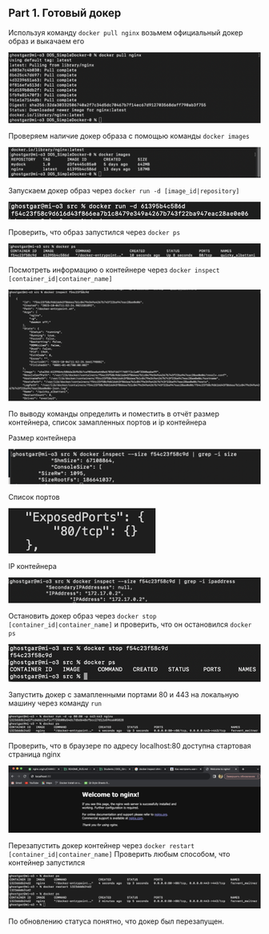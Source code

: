 ## Part 1. Готовый докер



Используя команду `docker pull nginx` возьмем официальный докер образ и выкачаем его

![docker_pull_nginx](./screenshots/docker_pull_nginx.png)

Проверяем наличие докер образа с помощью команды `docker images`

![проверка_наличия_докер_образа](./screenshots/docker_images_nginx.png)

Запускаем докер образ через `docker run -d [image_id|repository]`

![запуск_докера](./screenshots/docker_run_nginx.png)

Проверить, что образ запустился через `docker ps`

![проверка_запуска](./screenshots/docker_ps_nginx.png)


Посмотреть информацию о контейнере через `docker inspect [container_id|container_name]`

![](./screenshots/docker_inspect_nginx.png)

По выводу команды определить и поместить в отчёт размер контейнера, список замапленных портов и ip контейнера

Размер контейнера

![размер](./screenshots/docker_size.png)

Список портов

![список_портов](./screenshots/inspect_ports.png)

IP контейнера

![я_тебя_по_айпи_вычислю](./screenshots/docker_ip_address.png)

Остановить докер образ через `docker stop [container_id|container_name]` и проверить, что он остановился `docker ps`

![остановка_докера](./screenshots/docker_stop_and_ps.png)

Запустить докер с замапленными портами 80 и 443 на локальную машину через команду `run`

![](./screenshots/docker_ports_80_443.png)

Проверить, что в браузере по адресу localhost:80 доступна стартовая страница nginx

![](./screenshots/localhost_80.png)

Перезапустить докер контейнер через `docker restart [container_id|container_name]`
Проверить любым способом, что контейнер запустился

![](./screenshots/docker_restart_and_check.png)

По обновлению статуса понятно, что докер был перезапущен.